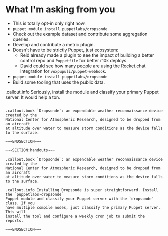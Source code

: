 <!SLIDE >
# What I'm asking from you

* This is totally opt-in only right now.
* `puppet module install puppetlabs/dropsonde`
* Check out the example dataset and contribute some aggregation queries.
* Develop and contribute a metric plugin.
* Doesn't have to be strictly Puppet, just ecosystem:
    * Reid already made a plugin to see the impact of building a better control repo and `Puppetfile` for better r10k deploys.
    * David could see how many people are using the Rocket.chat integration for `voxpupuli/puppet-webhook`.
* `puppet module install puppetlabs/dropsonde`
* Build some tooling that uses the public data.

.callout.info Seriously, install the module and classify your primary Puppet server. It would help a ton.

~~~SECTION:notes~~~

.callout.book `Dropsonde`: an expendable weather reconnaissance device created by the
National Center for Atmospheric Research, designed to be dropped from an aircraft
at altitude over water to measure storm conditions as the device falls to the surface.

~~~ENDSECTION~~~

~~~SECTION:handouts~~~

.callout.book `Dropsonde`: an expendable weather reconnaissance device created by the
National Center for Atmospheric Research, designed to be dropped from an aircraft
at altitude over water to measure storm conditions as the device falls to the surface.

.callout.info Installing Dropsonde is super straightforward. Install the `puppetlabs-dropsonde`
Puppet module and classify your Puppet server with the `dropsonde` class. If you
have multiple compile nodes, just classify the primary Puppet server. This will
install the tool and configure a weekly cron job to submit the reports.

~~~ENDSECTION~~~
